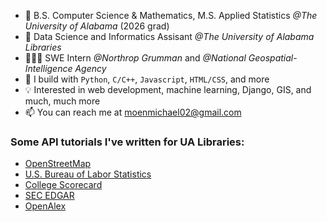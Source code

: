 - 📖 B.S. Computer Science & Mathematics, M.S. Applied Statistics *@The University of Alabama* (2026 grad)
- 🔭 Data Science and Informatics Assisant *@The University of Alabama Libraries*
- 👨🏻‍💻 SWE Intern *@Northrop Grumman* and *@National Geospatial-Intelligence Agency*
- 🧰 I build with `Python`, `C/C++`, `Javascript`, `HTML/CSS`, and more
- 💡 Interested in web development, machine learning, Django, GIS, and much, much more
- 📫 You can reach me at [moenmichael02@gmail.com](moenmichael02@gmail.com)

### Some API tutorials I've written for UA Libraries:

- [OpenStreetMap](https://ualibweb.github.io/UALIB_ScholarlyAPI_Cookbook/src/python/osm.html)
- [U.S. Bureau of Labor Statistics](https://ualibweb.github.io/UALIB_ScholarlyAPI_Cookbook/src/python/bls.html)
- [College Scorecard](https://ualibweb.github.io/UALIB_ScholarlyAPI_Cookbook/src/python/college-scorecard.html)
- [SEC EDGAR](https://ualibweb.github.io/UALIB_ScholarlyAPI_Cookbook/src/python/sec-edgar.html)
- [OpenAlex](https://ualibweb.github.io/UALIB_ScholarlyAPI_Cookbook/src/python/openalex.html)
